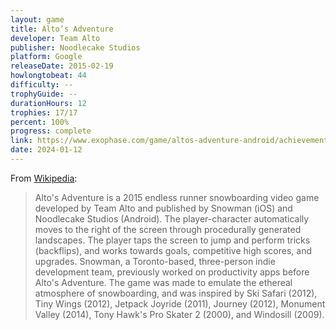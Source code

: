 ```yaml
---
layout: game
title: Alto’s Adventure
developer: Team Alto
publisher: Noodlecake Studios
platform: Google
releaseDate: 2015-02-19
howlongtobeat: 44
difficulty: --
trophyGuide: --
durationHours: 12
trophies: 17/17
percent: 100%
progress: complete
link: https://www.exophase.com/game/altos-adventure-android/achievements/#1644034
date: 2024-01-12
---
```


From [Wikipedia](https://en.wikipedia.org/wiki/Alto%27s_Adventure):

> Alto's Adventure is a 2015 endless runner snowboarding video game developed by Team Alto and published by Snowman (iOS) and Noodlecake Studios (Android). The player-character automatically moves to the right of the screen through procedurally generated landscapes. The player taps the screen to jump and perform tricks (backflips), and works towards goals, competitive high scores, and upgrades. Snowman, a Toronto-based, three-person indie development team, previously worked on productivity apps before Alto's Adventure. The game was made to emulate the ethereal atmosphere of snowboarding, and was inspired by Ski Safari (2012), Tiny Wings (2012), Jetpack Joyride (2011), Journey (2012), Monument Valley (2014), Tony Hawk's Pro Skater 2 (2000), and Windosill (2009).
